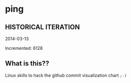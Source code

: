 # ping

## HISTORICAL ITERATION
2014-03-13

Incremented: 6128

## What is this?? 
Linux skills to hack the github commit visualization chart `;-)`
